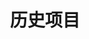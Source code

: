 ---
layout: home

title: 历史项目
titleTemplate: 记录

hero:
  name: Projects
  tagline: List of past career projects

features:
  
 
 
  - title: Figma UI 生成静态页面工具
    icon:
      src: /icons/Figma.svg
      width: 40
      height: 40
    details: 🚧 支持 web、小程序、react-native(粗适配)

  - title: 文件调用链路分析器
    link: /index.html
    icon:
      src: /icons/Webpack.svg
      width: 40
      height: 40
    details: 辅助分析上线风险影响范围

  - title: MMF
    link: https://taotao9125.github.io/Micro-Module-Federation/
    icon:
      src: /icons/MMF.svg
      width: 40
      height: 40
    details: 基于 webpack5 联邦模块的微前端框架

  - title: nanachi
    link: https://qunarcorp.github.io/anu/
    icon:
      src: /icons/React.svg
      width: 40
      height: 40
    details: react 代码转小程序, 支持微信、支付宝、快应用等

 
---